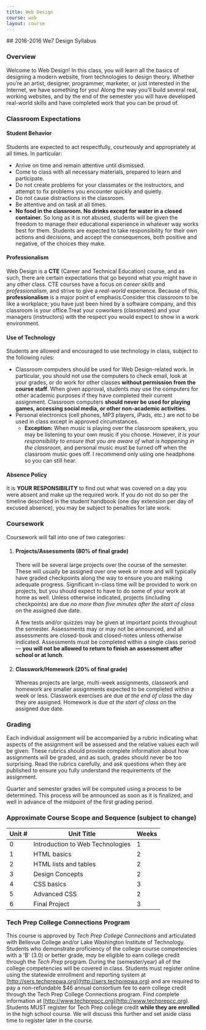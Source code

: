 ```yaml
---
title: Web Design
course: web
layout: course
---
```

<section markdown="1">
## 2016-2016 We7 Design Syllabus

### Overview
Welcome to Web Design! In this class, you will learn all the basics of designing a modern website, from technologies to design theory. Whether you’re an artist, designer, programmer, marketer, or just interested in the Internet, we have something for you! Along the way you’ll build several real, working websites, and by the end of the semester you will have developed real-world skills and have completed work that you can be proud of.

### Classroom Expectations

#### Student Behavior
Students are expected to act respectfully, courteously and appropriately at all times.  In particular:

- Arrive on time and remain attentive until dismissed.
- Come to class with all necessary materials, prepared to learn and participate.
- Do not create problems for your classmates or the instructors, and attempt to fix problems you encounter quickly and quietly.
- Do not cause distractions in the classroom.
- Be attentive and on task at all times.
- **No food in the classroom. No drinks except for water in a closed container.**
So long as it is not abused, students will be given the freedom to manage their educational experience in whatever way works best for them. Students are expected to take responsibility for their own actions and decisions, and accept the consequences, both positive and negative, of the choices they make.

#### Professionalism
Web Design is a **CTE** (Career and Technical Education) course, and as such, there are certain expectations that go beyond what you might have in any other class. CTE courses have a focus on _career skills_ and _professionalism_, and strive to give a _real-world_ experience.  Because of this, **professionalism** is a major point of emphasis.Consider this classroom to be like a workplace; you have just been hired by a software company, and this classroom is your office.Treat your coworkers (classmates) and your managers (instructors) with the respect you would expect to show in a work environment.

#### Use of Technology
Students are allowed and encouraged to use technology in class, subject to the following rules:

- Classroom computers should be used for Web Design-related work. In particular, you should not use the computers to check email, look at your grades, or do work for other classes **without permission from the course staff**. When given approval, students may use the computers for other academic purposes if they have completed their current assignment. Classroom computers **should never be used for playing games, accessing social media, or other non-academic activities.**
- Personal electronics (cell phones, MP3 players, iPads, etc.) are not to be used in class except in approved circumstances.
  - **Exception:** When music is playing over the classroom speakers, you may be listening to your own music if you choose.  However, _it is your responsibility to ensure that you are aware of what is happening in the classroom,_ and personal music must be turned off when the classroom music goes off. I recommend only using one headphone so you can still hear.

#### Absence Policy
It is **YOUR RESPONSIBILITY** to find out what was covered on a day you were absent and make up the required work.  If you do not do so per the timeline described in the student handbook (one day extension per day of excused absence), you may be subject to penalties for late work.

### Coursework
Coursework will fall into one of two categories:

1. #### Projects/Assessments (80% of final grade)
    There will be several large projects over the course of the semester.  These will usually be assigned over one week or more and will typically have graded checkpoints along the way to ensure you are making adequate progress.  Significant in-class time will be provided to work on projects, but you should expect to have to do some of your work at home as well.  Unless otherwise indicated, projects (including checkpoints) are due _no more than five minutes after the start of class_ on the assigned due date.

    A few tests and/or quizzes may be given at important points throughout the semester.  Assessments may or may not be announced, and all assessments are closed-book and closed-notes unless otherwise indicated.  Assessments must be completed within a single class period— **you will not be allowed to return to finish an assessment after school or at lunch**.

2. #### Classwork/Homework (20% of final grade)
    Whereas projects are large, multi-week assignments, classwork and homework are smaller assignments expected to be completed within a week or less.  Classwork exercises are due _at the end of class_ the day they are assigned.  Homework is due _at the start of class_ on the assigned due date.

### Grading
Each individual assignment will be accompanied by a rubric indicating what aspects of the assignment will be assessed and the relative values each will be given. These rubrics should provide complete information about how assignments will be graded, and as such, grades should never be too surprising. Read the rubrics carefully, and ask questions when they are published to ensure you fully understand the requirements of the assignment.

Quarter and semester grades will be computed using a process to be determined. This process will be announced as soon as it is finalized, and well in advance of the midpoint of the first grading period.

### Approximate Course Scope and Sequence (subject to change)

| **Unit #** | **Unit Title** | **Weeks** |
| --- | --- | --- |
| 0 | Introduction to Web Technologies | 1 |
| 1 | HTML basics | 2 |
| 2 | HTML lists and tables | 2 |
| 3 | Design Concepts | 2 |
| 4 | CSS basics | 3 |
| 5 | Advanced CSS | 2 |
| 6 | Final Project | 3 |

### Tech Prep College Connections Program
This course is approved by _Tech Prep College Connections_ and articulated with Bellevue College and/or Lake Washington Institute of Technology. Students who demonstrate proficiency of the college course competencies with a 'B' (3.0) or better grade, _may_ be eligible to earn college credit through the _Tech Prep_ program. During the (semester/year) all of the college competencies will be covered in class. Students must register online using the statewide enrollment and reporting system at [http://sers.techprepwa.org](http://sers.techprepwa.org) and are required to pay a non-refundable $46 annual consortium fee to earn college credit through the Tech Prep College Connections program. Find complete information at [http://www.techprepcc.org](http://www.techprepcc.org). Students MUST register for Tech Prep college credit **while they are enrolled** in the high school course. We will discuss this further and set aside class time to register later in the course.
</section>
